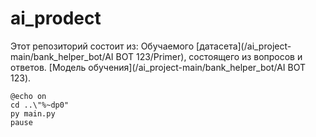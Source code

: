 # ai_prodect
Этот репозиторий состоит из:
Обучаемого [датасета](/ai_project-main/bank_helper_bot/AI BOT 123/Primer), состоящего из вопросов и ответов.
[Модель обучения](/ai_project-main/bank_helper_bot/AI BOT 123).

~~~
@echo on
cd ..\"%~dp0"
py main.py
pause
~~~
